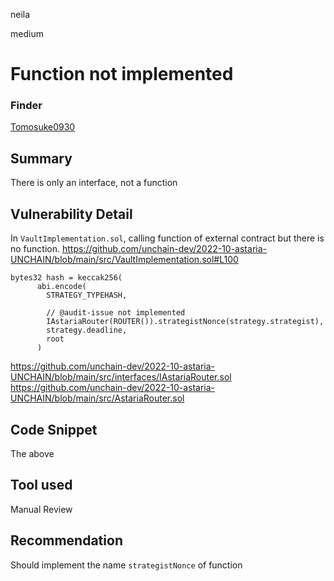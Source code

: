 neila

medium

# Function not implemented

### Finder 
[Tomosuke0930](https://github.com/Tomosuke0930)

## Summary
There is only an interface, not a function

## Vulnerability Detail
In `VaultImplementation.sol`, calling function of external contract but there is no function.
https://github.com/unchain-dev/2022-10-astaria-UNCHAIN/blob/main/src/VaultImplementation.sol#L100

```solidity
bytes32 hash = keccak256(
      abi.encode(
        STRATEGY_TYPEHASH,

        // @audit-issue not implemented
        IAstariaRouter(ROUTER()).strategistNonce(strategy.strategist),
        strategy.deadline,
        root
      )
```
https://github.com/unchain-dev/2022-10-astaria-UNCHAIN/blob/main/src/interfaces/IAstariaRouter.sol
https://github.com/unchain-dev/2022-10-astaria-UNCHAIN/blob/main/src/AstariaRouter.sol


## Code Snippet
The above

## Tool used
Manual Review

## Recommendation
Should implement the name `strategistNonce` of function